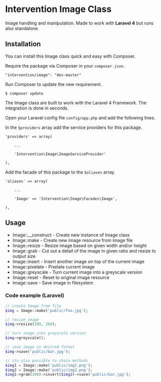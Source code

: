 # Intervention Image Class

Image handling and manipulation. Made to work with **Laravel 4** but runs also standalone.

## Installation

You can install this Image class quick and easy with Composer.

Require the package via Composer in your `composer.json`.

    "intervention/image": "dev-master"

Run Composer to update the new requirement.

    $ composer update

The Image class are built to work with the Laravel 4 Framework. The integration is done in seconds.

Open your Laravel config file `config/app.php` and add the following lines.

In the `$providers` array add the service providers for this package.
    
    'providers' => array(

        ...

        'Intervention\Image\ImageServiceProvider'

    ),
    

Add the facade of this package to the `$aliases` array.

    'aliases' => array(

        ...

        'Image' => 'Intervention\Image\Facades\Image',

    ),

## Usage

* Image::__construct - Create new instance of Image class
* Image::make - Create new image resource from image file
* Image::resize - Resize image based on given width and/or height
* Image::grab - Cut out a detail of the image in given ratio and resize to output size
* Image::insert - Insert another image on top of the current image
* Image::pixelate - Pixelate current image
* Image::greyscale - Turn current image into a greyscale version
* Image::reset - Reset to original image resource
* Image::save - Save image in filesystem

### Code example (Laravel)

```php
// create Image from file
$img = Image::make('public/foo.jpg');

// resize image
$img->resize(300, 200);

// turn image into greyscale version
$img->greyscale();

// save image in desired format
$img->save('public/bar.jpg');

// its also possible to chain methods
$img1 = Image::make('public/img1.png');
$img2 = Image::make('public/img2.png');
$img1->grab(200)->insert($img2)->save('public/bar.jpg');
```
